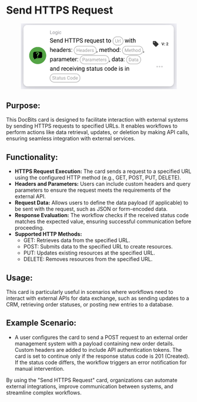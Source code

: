 # Send HTTPS Request

<figure><img src="../../../../.gitbook/assets/image (4).png" alt="" width="563"><figcaption></figcaption></figure>

## **Purpose:**

This DocBits card is designed to facilitate interaction with external systems by sending HTTPS requests to specified URLs. It enables workflows to perform actions like data retrieval, updates, or deletion by making API calls, ensuring seamless integration with external services.

## **Functionality:**

* **HTTPS Request Execution:** The card sends a request to a specified URL using the configured HTTP method (e.g., GET, POST, PUT, DELETE).
* **Headers and Parameters:** Users can include custom headers and query parameters to ensure the request meets the requirements of the external API.
* **Request Data:** Allows users to define the data payload (if applicable) to be sent with the request, such as JSON or form-encoded data.
* **Response Evaluation:** The workflow checks if the received status code matches the expected value, ensuring successful communication before proceeding.
* **Supported HTTP Methods:**
  * GET: Retrieves data from the specified URL.
  * POST: Submits data to the specified URL to create resources.
  * PUT: Updates existing resources at the specified URL.
  * DELETE: Removes resources from the specified URL.

## **Usage:**

This card is particularly useful in scenarios where workflows need to interact with external APIs for data exchange, such as sending updates to a CRM, retrieving order statuses, or posting new entries to a database.

## **Example Scenario:**

* A user configures the card to send a POST request to an external order management system with a payload containing new order details. Custom headers are added to include API authentication tokens. The card is set to continue only if the response status code is 201 (Created). If the status code differs, the workflow triggers an error notification for manual intervention.

By using the "Send HTTPS Request" card, organizations can automate external integrations, improve communication between systems, and streamline complex workflows.
